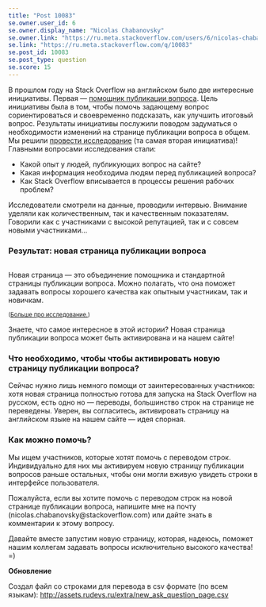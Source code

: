 ```yaml
---
title: "Post 10083"
se.owner.user_id: 6
se.owner.display_name: "Nicolas Chabanovsky"
se.owner.link: "https://ru.meta.stackoverflow.com/users/6/nicolas-chabanovsky"
se.link: "https://ru.meta.stackoverflow.com/q/10083"
se.post_id: 10083
se.post_type: question
se.score: 15
---
```

<p>В прошлом году на Stack Overflow на английском было две интересные инициативы. Первая — <a href="https://stackoverflow.blog/2019/08/22/impact-of-ask-question-wizard/">помощник публикации вопроса</a>. Цель инициативы была в том, чтобы помочь задающему вопрос сориентироваться и своевременно подсказать, как улучшить итоговый вопрос. Результаты инициативы послужили поводом задуматься о необходимости изменений на странице публикации вопроса в общем. Мы решили <a href="https://stackoverflow.blog/2019/09/26/research-update-improving-the-question-asking-experience/">провести исследование</a> (та самая вторая инициатива)! Главными вопросами исследования стали:</p>

<ul>
<li>Какой опыт у людей, публикующих вопрос на сайте? </li>
<li>Какая информация необходима людям перед публикацией вопроса?</li>
<li>Как Stack Overflow вписывается в процессы решения рабочих проблем?</li>
</ul>

<p>Исследователи смотрели на данные, проводили интервью. Внимание уделяли как количественным, так и качественным показателям. Говорили как с участниками с высокой репутацией, так и с совсем новыми участниками…</p>

<h3>Результат: новая страница публикации вопроса</h3>

<p><img src="https://i.stack.imgur.com/QRUYt.png" alt=""></p>

<p>Новая страница — это объединение помощника и стандартной страницы публикации вопроса. Можно полагать, что она поможет задавать вопросы хорошего качества как опытным участникам, так и новичкам. </p>

<p><sub>(<a href="https://stackoverflow.blog/2019/09/26/research-update-improving-the-question-asking-experience/">Больше про исследование.</a>)</sub></p>

<p>Знаете, что самое интересное в этой истории? Новая страница публикации вопроса может быть активирована и на нашем сайте!</p>

<h3>Что необходимо, чтобы чтобы активировать новую страницу публикации вопроса?</h3>

<p>Сейчас нужно лишь немного помощи от заинтересованных участников: хотя новая страница полностью готова для запуска на Stack Overflow на русском, есть одно но — переводы, большинство строк на странице не переведены. Уверен, вы согласитесь, активировать страницу на английском языке на нашем сайте — идея спорная.</p>

<h3>Как можно помочь?</h3>

<p>Мы ищем участников, которые хотят помочь с переводом строк. Индивидуально для них мы активируем новую страницу публикации вопросов раньше остальных, чтобы они могли вживую увидеть строки в интерфейсе пользователя.</p>

<p>Пожалуйста, если вы хотите помочь с переводом строк на новой странице публикации вопроса, напишите мне на почту (nicolas.chabanovsky@stackoverflow.com) или дайте знать в комментарии к этому вопросу.</p>

<p>Давайте вместе запустим новую страницу, которая, надеюсь, поможет нашим коллегам задавать вопросы исключительно высокого качества! =)</p>

<p><strong>Обновление</strong></p>

<p>Создал файл со строками для перевода в csv формате (по всем языкам): <a href="http://assets.rudevs.ru/extra/new_ask_question_page.csv" rel="nofollow noreferrer">http://assets.rudevs.ru/extra/new_ask_question_page.csv</a> </p>
